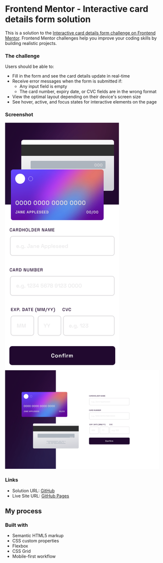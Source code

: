 # Frontend Mentor - Interactive card details form solution

This is a solution to the [Interactive card details form challenge on Frontend Mentor](https://www.frontendmentor.io/challenges/interactive-card-details-form-XpS8cKZDWw). Frontend Mentor challenges help you improve your coding skills by building realistic projects.

### The challenge

Users should be able to:

- Fill in the form and see the card details update in real-time
- Receive error messages when the form is submitted if:
  - Any input field is empty
  - The card number, expiry date, or CVC fields are in the wrong format
- View the optimal layout depending on their device's screen size
- See hover, active, and focus states for interactive elements on the page

### Screenshot

![](./mobile.png)
![](./desktop.png)

### Links

- Solution URL: [GitHub](https://github.com/leemander/Frontend-Mentor-Projects/tree/main/interactive-card-details-form-main)
- Live Site URL: [GitHub Pages](https://leemander.github.io/Frontend-Mentor-Projects/interactive-card-details-form-main/)

## My process

### Built with

- Semantic HTML5 markup
- CSS custom properties
- Flexbox
- CSS Grid
- Mobile-first workflow
